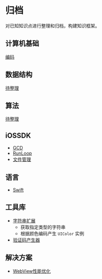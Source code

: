 # 归档
对已知知识点进行整理和归档，构建知识框架。

## 计算机基础

[编码](Basics/Encoding.md)

## 数据结构
[待整理](DataStruct/README.md)

## 算法
[待整理](Algorithm/README.md)

## iOSSDK
- [GCD](IOS/GCD.md)
- [RunLoop](IOS/Runloop.md)
- [文件管理](IOS/FileManager.md)

## 语言
- [Swift](Language/Swift.md)

## 工具库
- [字符串扩展](Tools/StringExtension.swift)
	- 获取指定类型的字符串
	- 根据颜色编码产生 `UIColor` 实例
- [验证码产生器](Tools/CaptchaView.swift)


## 解决方案
- [WebView性能优化](Solutions/WebOptimizing.md)
